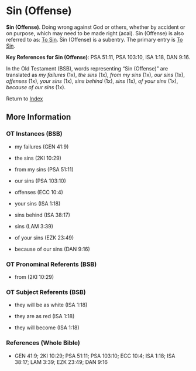 # Sin (Offense)
**Sin (Offense)**. 
Doing wrong against God or others, whether by accident or on purpose, which may need to be made right (acai). 
Sin (Offense) is also referred to as: 
[To Sin](Sin.md). 
Sin (Offense) is a subentry. The primary entry is 
[To Sin](Sin.md). 


**Key References for Sin (Offense)**: 
PSA 51:11, PSA 103:10, ISA 1:18, DAN 9:16. 


In the Old Testament (BSB), words representing “Sin (Offense)” are translated as 
*my failures* (1x), *the sins* (1x), *from my sins* (1x), *our sins* (1x), *offenses* (1x), *your sins* (1x), *sins behind* (1x), *sins* (1x), *of your sins* (1x), *because of our sins* (1x). 




Return to [Index](00-Index.md)

## More Information

### OT Instances (BSB)

* my failures (GEN 41:9)

* the sins (2KI 10:29)

* from my sins (PSA 51:11)

* our sins (PSA 103:10)

* offenses (ECC 10:4)

* your sins (ISA 1:18)

* sins behind (ISA 38:17)

* sins (LAM 3:39)

* of your sins (EZK 23:49)

* because of our sins (DAN 9:16)



### OT Pronominal Referents (BSB)

* from (2KI 10:29)



### OT Subject Referents (BSB)

* they will be as white (ISA 1:18)

* they are as red (ISA 1:18)

* they will become (ISA 1:18)



### References (Whole Bible)

* GEN 41:9; 2KI 10:29; PSA 51:11; PSA 103:10; ECC 10:4; ISA 1:18; ISA 38:17; LAM 3:39; EZK 23:49; DAN 9:16



